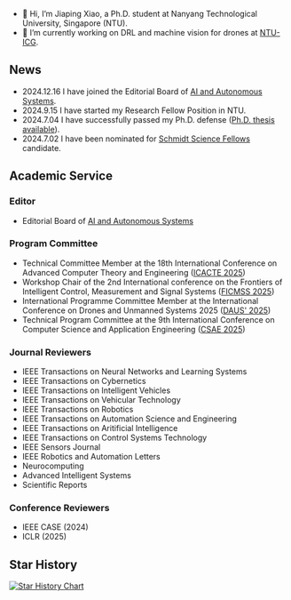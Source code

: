 - 👋 Hi, I’m Jiaping Xiao, a Ph.D. student at Nanyang Technological University, Singapore (NTU).
- 🌱 I’m currently working on DRL and machine vision for drones at [NTU-ICG](https://github.com/NTU-ICG).

## News
- 2024.12.16 I have joined the Editorial Board of [AI and Autonomous Systems](https://elspub.com/journals/artificial-intelligence-and-autonomous-systems/editorial/). 
- 2024.9.15 I have started my Research Fellow Position in NTU.
- 2024.7.04 I have successfully passed my Ph.D. defense ([Ph.D. thesis available](https://dr.ntu.edu.sg/handle/10356/179456)).
- 2024.7.02 I have been nominated for [Schmidt Science Fellows](https://schmidtsciencefellows.org/) candidate.

## Academic Service
### Editor
- Editorial Board of [AI and Autonomous Systems](https://elspub.com/journals/artificial-intelligence-and-autonomous-systems/editorial/)

### Program Committee
- Technical Committee Member at the 18th International Conference on Advanced Computer Theory and Engineering ([ICACTE 2025](https://www.icacte.org/)) 
- Workshop Chair of the 2nd International conference on the Frontiers of Intelligent Control, Measurement and Signal Systems ([FICMSS 2025](https://www.ficmss.org/workshops/))
- International Programme Committee Member at the International Conference on Drones and Unmanned Systems 2025 ([DAUS' 2025](https://daus-conference.com/))
- Technical Program Committee at the 9th International Conference on Computer Science and Application Engineering ([CSAE 2025](https://csaeconf.org/2025/Committee.aspx))

### Journal Reviewers
- IEEE Transactions on Neural Networks and Learning Systems
- IEEE Transactions on Cybernetics
- IEEE Transactions on Intelligent Vehicles
- IEEE Transactions on Vehicular Technology
- IEEE Transactions on Robotics
- IEEE Transactions on Automation Science and Engineering
- IEEE Transactions on Aritificial Intelligence
- IEEE Transactions on Control Systems Technology
- IEEE Sensors Journal
- IEEE Robotics and Automation Letters
- Neurocomputing
- Advanced Intelligent Systems
- Scientific Reports

### Conference Reviewers
- IEEE CASE (2024)
- ICLR (2025)

## Star History

[![Star History Chart](https://api.star-history.com/svg?repos=NTU-ICG/CTS-visual-drone-swarm,NTU-ICG/AMS-DRL-for-Pursuit-Evasion,NTU-ICG/multidrone-detection-tracking,xjp99v5/Angle-Constrained-Formation-UAVs&type=Timeline)](https://star-history.com/#NTU-ICG/CTS-visual-drone-swarm&NTU-ICG/AMS-DRL-for-Pursuit-Evasion&NTU-ICG/multidrone-detection-tracking&xjp99v5/Angle-Constrained-Formation-UAVs&Timeline)



